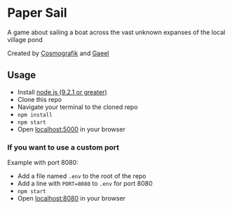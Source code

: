 # Paper Sail

A game about sailing a boat across the vast unknown expanses of the local village pond

Created by [Cosmografik](http://cosmografik.fr/) and [Gaeel](http://spaceshipsin.space/)

## Usage

* Install [node.js (9.2.1 or greater)](https://nodejs.org/en/)
* Clone this repo
* Navigate your terminal to the cloned repo
* `npm install`
* `npm start`
* Open [localhost:5000](http://localhost:5000) in your browser

### If you want to use a custom port

Example with port 8080:

* Add a file named `.env` to the root of the repo
* Add a line with `PORT=8080` to `.env` for port 8080
* `npm start`
* Open [localhost:8080](http://localhost:8080) in your browser
